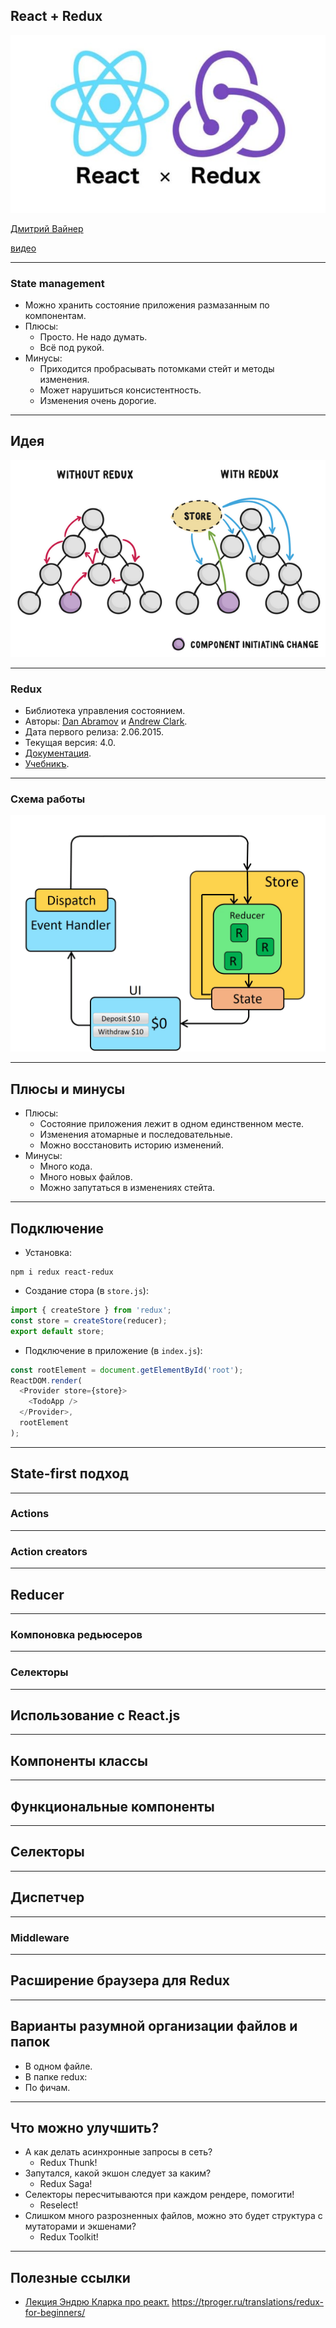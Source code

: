 ## React + Redux

![React + Redux](assets/redux/redux-logo.jpeg)

[Дмитрий Вайнер](mailto:dmitry.weiner@gmail.com)

[видео]()

---

### State management
* Можно хранить состояние приложения размазанным по компонентам.
* Плюсы:
  * Просто. Не надо думать.
  * Всё под рукой.
* Минусы:
  * Приходится пробрасывать потомками стейт и методы изменения.
  * Может нарушиться консистентность.
  * Изменения очень дорогие.

---

## Идея

![data flow](assets/redux/data-flow.png)

---

### Redux
* Библиотека управления состоянием.
* Авторы: [Dan Abramov](https://github.com/gaearon) и [Andrew Clark](https://github.com/acdlite).
* Дата первого релиза: 2.06.2015.
* Текущая версия: 4.0.
* [Документация](https://redux.js.org/api/api-reference).
* [Учебникъ](https://redux.js.org/tutorials/fundamentals/part-1-overview).

---

### Схема работы

![схема работы](assets/redux/redux-diagram.gif)

---

## Плюсы и минусы
* Плюсы:
  * Состояние приложения лежит в одном единственном месте.
  * Изменения атомарные и последовательные.
  * Можно восстановить историю изменений.
* Минусы:
  * Много кода.
  * Много новых файлов.
  * Можно запутаться в изменениях стейта.

---

## Подключение 
* Установка:
```shell
npm i redux react-redux
```
* Создание стора (в ```store.js```):
```js
import { createStore } from 'redux';
const store = createStore(reducer);
export default store;
```
* Подключение в приложение (в ```index.js```):
```js
const rootElement = document.getElementById('root');
ReactDOM.render(
  <Provider store={store}>
    <TodoApp />
  </Provider>,
  rootElement
);
```

---

## State-first подход

---

### Actions

---

### Action creators

---

## Reducer

---

### Компоновка редьюсеров

---

### Селекторы

---

## Использование с React.js

---

## Компоненты классы

---

## Функциональные компоненты

---

## Селекторы

---

## Диспетчер

---

### Middleware

---

## Расширение браузера для Redux

---

## Варианты разумной организации файлов и папок
* В одном файле.
* В папке redux:
* По фичам.

---

## Что можно улучшить?
* А как делать асинхронные запросы в сеть?
  * Redux Thunk!
* Запутался, какой экшон следует за каким?
  * Redux Saga!
* Селекторы пересчитываются при каждом рендере, помогити!
  * Reselect!
* Слишком много разрозненных файлов, можно это будет структура с мутаторами и экшенами?
  * Redux Toolkit!
  
---

## Полезные ссылки
* [Лекция Эндрю Кларка про реакт.](https://www.youtube.com/watch?v=ZVYVtUFDf28)
  https://tproger.ru/translations/redux-for-beginners/
